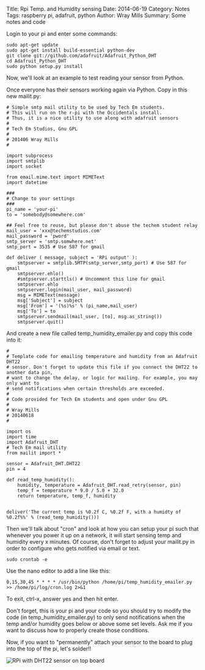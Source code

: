 Title: Rpi Temp. and Humidity sensing
Date: 2014-06-19
Category: Notes
Tags: raspberry pi, adafruit, python
Author: Wray Mills
Summary: Some notes and code


Login to your pi and enter some commands:

~~~~~~
sudo apt-get update
sudo apt-get install build-essential python-dev
git clone git://github.com/adafruit/Adafruit_Python_DHT
cd Adafruit_Python_DHT
sudo python setup.py install
~~~~~~

Now, we'll look at an example to test reading your sensor from Python.

Once everyone has their sensors working again via Python. Copy in this new mailit.py:

~~~~~~
# Simple smtp mail utility to be used by Tech Em students.
# This will run on the r-pi with the Occidentals install.
# Thus, it is a nice utility to use along with adafruit sensors
#
# Tech Em Studios, Gnu GPL
#
# 201406 Wray Mills
#

import subprocess
import smtplib
import socket

from email.mime.text import MIMEText
import datetime

###
# Change to your settings
###
pi_name = 'your-pi'
to = 'somebody@somewhere.com'

## Feel free to reuse, but please don't abuse the techem student relay
mail_user = 'xxx@techemstudios.com'
mail_password = 'pword'
smtp_server = 'smtp.somwhere.net'
smtp_port = 3535 # Use 587 for gmail

def deliver ( message, subject = 'RPi output' ):
    smtpserver = smtplib.SMTP(smtp_server,smtp_port) # Use 587 for gmail
    smtpserver.ehlo()
    #smtpserver.starttls() # Uncomment this line for gmail
    smtpserver.ehlo
    smtpserver.login(mail_user, mail_password)
    msg = MIMEText(message)
    msg['Subject'] = subject
    msg['From'] = '(%s)%s' % (pi_name,mail_user)
    msg['To'] = to
    smtpserver.sendmail(mail_user, [to], msg.as_string())
    smtpserver.quit()
~~~~~~

And create a new file called temp_humidity_emailer.py and copy this code into it:

~~~~~~
#
# Template code for emailing temperature and humidity from an Adafruit DHT22
# sensor. Don't forget to update this file if you connect the DHT22 to another data pin,
# want to change the delay, or logic for mailing. For example, you may only want to
# send notifications when certain thresholds are exceeded.
# 
# Code provided for Tech Em students and open under Gnu GPL
#
# Wray Mills
# 20140618
#

import os
import time
import Adafruit_DHT
# Tech Em mail utility
from mailit import *
 
sensor = Adafruit_DHT.DHT22
pin = 4 
 
def read_temp_humidity():
	humidity, temperature = Adafruit_DHT.read_retry(sensor, pin)
	temp_f = temperature * 9.0 / 5.0 + 32.0
	return temperature, temp_f, humidity
	

deliver('The current temp is %0.2f C, %0.2f F, with a humidty of %0.2f%%' % (read_temp_humidity()))
~~~~~~

Then we'll talk about "cron" and look at how you can setup your pi such that whenever you power it up on a network, it will start sensing temp and humidity every x minutes. Of course, don't forget to adjust your mailit.py in order to configure who gets notified via email or text.

~~~~~~
sudo crontab -e
~~~~~~

Use the nano editor to add a line like this:

~~~~~~
0,15,30,45 * * * * /usr/bin/python /home/pi/temp_humidity_emailer.py >> /home/pi/log/cron.log 2>&1
~~~~~~

To exit, ctrl-x, answer yes and then hit enter.

Don't forget, this is your pi and your code so you should try to modify the code (in temp_humidity_emailer.py) to only send notifications when the temp and/or humidity goes below or above some set levels. Ask me if you want to discuss how to properly create those conditions.

Now, if you want to "permanently" attach your sensor to the board to plug into the top of the pi, let's solder!!

![RPi with DHT22 sensor on top board]({filename}/images/pi-with-dht22.jpg)


